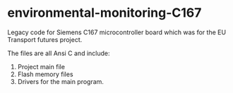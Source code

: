 # environmental-monitoring-C167
Legacy code for Siemens C167 microcontroller board which was for the EU Transport futures
project. 

The files are all Ansi C and include:

1. Project main file
2. Flash memory files
3. Drivers for the main program. 
